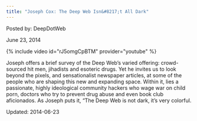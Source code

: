 ```yaml
---
title: "Joseph Cox: The Deep Web Isn&#8217;t All Dark"
---
```


Posted by: DeepDotWeb

<span>June 23, 2014</span>


{% include video id="rJ5omgCpBTM" provider="youtube" %}

<p>Joseph offers a brief survey of the Deep Web&#8217;s varied offering: crowd-sourced hit men, jihadists and esoteric drugs. Yet he invites us to look beyond the pixels, and sensationalist newspaper articles, at some of the people who are shaping this new and expanding space. Within it, lies a passionate, highly ideological community hackers who wage war on child porn, doctors who try to prevent drug abuse and even book club aficionados. As Joseph puts it, &#8220;The Deep Web is not dark, it&#8217;s very colorful.</p>

Updated: 2014-06-23
    
